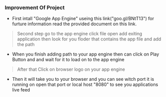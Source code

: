 ### Improvement Of Project 
 * First intall "Google App Engine" useing this link("goo.gl/BNtT13") for furture information read the provided document on this link.
 > Second step go to the app engine click file open add exiting application then look for you floder that contains the app file and add the path 
* When you finish adding path to your app engine then can click on Play Button and and wait for it to load on to the app engine
>  After that Click on browser logo on your app engine
* Then it will take you to your browser and you can see witch port it is running on open that port or local host "8080" to see you applications live feed 
